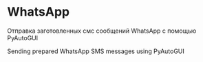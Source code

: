 # WhatsApp
Отправка заготовленных смс сообщений WhatsApp с помощью PyAutoGUI 

Sending prepared WhatsApp SMS messages using PyAutoGUI
